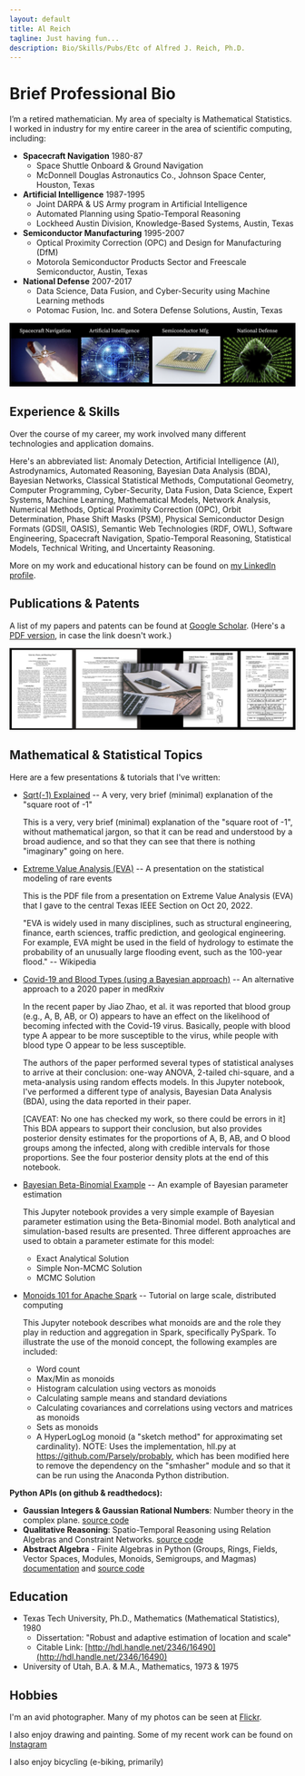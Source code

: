 ```yaml
---
layout: default
title: Al Reich
tagline: Just having fun...
description: Bio/Skills/Pubs/Etc of Alfred J. Reich, Ph.D.
---
```


# Brief Professional Bio

I’m a retired mathematician. My area of specialty is Mathematical Statistics. I worked in industry for my entire career in the area of scientific computing, including:
* **Spacecraft Navigation** 1980-87
  * Space Shuttle Onboard & Ground Navigation
  * McDonnell Douglas Astronautics Co., Johnson Space Center, Houston, Texas
* **Artificial Intelligence** 1987-1995
  * Joint DARPA & US Army program in Artificial Intelligence
  * Automated Planning using Spatio-Temporal Reasoning
  * Lockheed Austin Division, Knowledge-Based Systems, Austin, Texas
* **Semiconductor Manufacturing** 1995-2007
  * Optical Proximity Correction (OPC) and Design for Manufacturing (DfM)
  * Motorola Semiconductor Products Sector and Freescale Semiconductor, Austin, Texas
* **National Defense** 2007-2017
  * Data Science, Data Fusion, and Cyber-Security using Machine Learning methods
  * Potomac Fusion, Inc. and Sotera Defense Solutions, Austin, Texas

![My Job History in Images](images/job_history_images.png)

## Experience & Skills

Over the course of my career, my work involved many different technologies and application domains.

Here's an abbreviated list: Anomaly Detection, Artificial Intelligence (AI), Astrodynamics, Automated Reasoning, Bayesian Data Analysis (BDA), Bayesian Networks, Classical Statistical Methods, Computational Geometry, Computer Programming, Cyber-Security, Data Fusion, Data Science, Expert Systems, Machine Learning, Mathematical Models, Network Analysis, Numerical Methods, Optical Proximity Correction (OPC), Orbit Determination, Phase Shift Masks (PSM), Physical Semiconductor Design Formats (GDSII, OASIS), Semantic Web Technologies (RDF, OWL), Software Engineering, Spacecraft Navigation, Spatio-Temporal Reasoning, Statistical Models, Technical Writing, and Uncertainty Reasoning.

More on my work and educational history can be found on [my LinkedIn profile](https://www.linkedin.com/in/alreich/).

## Publications & Patents

A list of my papers and patents can be found at [Google Scholar](https://scholar.google.com/citations?user=N_wnSyUAAAAJ&hl=en).
(Here's a [PDF version](Google_Scholar_AJR.pdf), in case the link doesn't work.)

![Papers & Patents Image](images/papers_patents.png)

## Mathematical & Statistical Topics

Here are a few presentations & tutorials that I've written:

* [Sqrt(-1) Explained](https://github.com/alreich/ipython-notebooks/blob/master/sqrt_minus_one_explained.ipynb) -- A very, very brief (minimal) explanation of the "square root of -1"

  This is a very, very brief (minimal) explanation of the "square root of -1", without mathematical jargon, so that it can be read and understood by a broad audience, and so that they can see that there is nothing "imaginary" going on here.

* [Extreme Value Analysis (EVA)](https://nbviewer.org/github/alreich/EVA_talk/blob/main/Intro_to_EVA.pdf) -- A presentation on the statistical modeling of rare events

  This is the PDF file from a presentation on Extreme Value Analysis (EVA) that I gave to the central Texas IEEE Section on Oct 20, 2022.

  "EVA is widely used in many disciplines, such as structural engineering, finance, earth sciences, traffic prediction, and geological engineering. For example, EVA might be used in the field of hydrology to estimate the probability of an unusually large flooding event, such as the 100-year flood." -- Wikipedia
  
* [Covid-19 and Blood Types (using a Bayesian approach)](https://nbviewer.jupyter.org/github/alreich/ipython-notebooks/blob/master/covid19_and_blood_type.ipynb) -- An alternative approach to a 2020 paper in medRxiv

  In the recent paper by Jiao Zhao, et al. it was reported that blood group (e.g., A, B, AB, or O) appears to have an effect on the likelihood of becoming infected with the Covid-19 virus. Basically, people with blood type A appear to be more susceptible to the virus, while people with blood type O appear to be less susceptible.

  The authors of the paper performed several types of statistical analyses to arrive at their conclusion: one-way ANOVA, 2-tailed chi-square, and a meta-analysis using random effects models. In this Jupyter notebook, I've performed a different type of analysis, Bayesian Data Analysis (BDA), using the data reported in their paper.

  [CAVEAT: No one has checked my work, so there could be errors in it] This BDA appears to support their conclusion, but also provides posterior density estimates for the proportions of A, B, AB, and O blood groups among the infected, along with credible intervals for those proportions. See the four posterior density plots at the end of this notebook.

* [Bayesian Beta-Binomial Example](https://nbviewer.jupyter.org/github/alreich/ipython-notebooks/blob/master/Bayesian_Beta_Binomial_Example.ipynb) -- An example of Bayesian parameter estimation

  This Jupyter notebook provides a very simple example of Bayesian parameter estimation using the Beta-Binomial model. Both analytical and simulation-based results are presented. Three different approaches are used to obtain a parameter estimate for this model:

  - Exact Analytical Solution
  - Simple Non-MCMC Solution
  - MCMC Solution
  
* [Monoids 101 for Apache Spark](https://nbviewer.jupyter.org/github/alreich/ipython-notebooks/blob/master/Monoids_101_for_Apache_Spark.ipynb) -- Tutorial on large scale, distributed computing

  This Jupyter notebook describes what monoids are and the role they play in reduction and aggregation in Spark, specifically PySpark. To illustrate the use of the monoid concept, the following examples are included:

  - Word count
  - Max/Min as monoids
  - Histogram calculation using vectors as monoids
  - Calculating sample means and standard deviations
  - Calculating covariances and correlations using vectors and matrices as monoids
  - Sets as monoids
  - A HyperLogLog monoid (a "sketch method" for approximating set cardinality). NOTE: Uses the implementation, hll.py at https://github.com/Parsely/probably, which has been modified here to remove the dependency on the "smhasher" module and so that it can be run using the Anaconda Python distribution.

**Python APIs (on github & readthedocs):**
* **Gaussian Integers & Gaussian Rational Numbers**: Number theory in the complex plane. [source code](https://github.com/alreich/gaussian_integers)
* **Qualitative Reasoning**:  Spatio-Temporal Reasoning using Relation Algebras and Constraint Networks. [source code](https://github.com/alreich/qualreas)
* **Abstract Algebra** - Finite Algebras in Python (Groups, Rings, Fields, Vector Spaces, Modules, Monoids, Semigroups, and Magmas) [documentation](https://abstract-algebra.readthedocs.io/en/latest/index.html) and [source code](https://github.com/alreich/abstract_algebra)

## Education

* Texas Tech University, Ph.D., Mathematics (Mathematical Statistics), 1980
  * Dissertation: "Robust and adaptive estimation of location and scale"
  * Citable Link: [http://hdl.handle.net/2346/16490](http://hdl.handle.net/2346/16490)
* University of Utah, B.A. & M.A., Mathematics, 1973 & 1975

## Hobbies

I'm an avid photographer. Many of my photos can be seen at [Flickr](https://www.flickr.com/photos/alreich).

I also enjoy drawing and painting. Some of my recent work can be found on [Instagram](https://www.instagram.com/al.reich/)

I also enjoy bicycling (e-biking, primarily)

